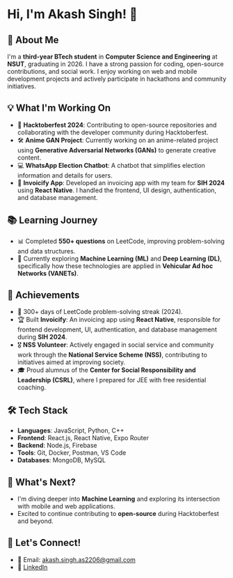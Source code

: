 # Hi, I'm Akash Singh! 👋

## 🚀 About Me
I'm a **third-year BTech student** in **Computer Science and Engineering** at **NSUT**, graduating in 2026. I have a strong passion for coding, open-source contributions, and social work. I enjoy working on web and mobile development projects and actively participate in hackathons and community initiatives.

## 💡 What I'm Working On
- 🎉 **Hacktoberfest 2024**: Contributing to open-source repositories and collaborating with the developer community during Hacktoberfest.
- 🛠 **Anime GAN Project**: Currently working on an anime-related project using **Generative Adversarial Networks (GANs)** to generate creative content.
- 💻 **WhatsApp Election Chatbot**: A chatbot that simplifies election information and details for users.
- 📲 **Invoicify App**: Developed an invoicing app with my team for **SIH 2024** using **React Native**. I handled the frontend, UI design, authentication, and database management.

## 📚 Learning Journey
- 📊 Completed **550+ questions** on LeetCode, improving problem-solving and data structures.
- 📖 Currently exploring **Machine Learning (ML)** and **Deep Learning (DL)**, specifically how these technologies are applied in **Vehicular Ad hoc Networks (VANETs)**.

## 🎯 Achievements
- 🏅 300+ days of LeetCode problem-solving streak (2024).
- 🏆 Built **Invoicify**: An invoicing app using **React Native**, responsible for frontend development, UI, authentication, and database management during **SIH 2024**.
- 🎖 **NSS Volunteer**: Actively engaged in social service and community work through the **National Service Scheme (NSS)**, contributing to initiatives aimed at improving society.
- 🎓 Proud alumnus of the **Center for Social Responsibility and Leadership (CSRL)**, where I prepared for JEE with free residential coaching.

## 🛠 Tech Stack
- **Languages**: JavaScript, Python, C++
- **Frontend**: React.js, React Native, Expo Router
- **Backend**: Node.js, Firebase
- **Tools**: Git, Docker, Postman, VS Code
- **Databases**: MongoDB, MySQL

## 🌱 What's Next?
- I'm diving deeper into **Machine Learning** and exploring its intersection with mobile and web applications.
- Excited to continue contributing to **open-source** during Hacktoberfest and beyond.

## 💬 Let's Connect!
- 📧 Email: akash.singh.as2206@gmail.com
- 💼 [LinkedIn]([https://www.linkedin.com/in/akashsingh](https://www.linkedin.com/in/akash-singh-as2206/))
